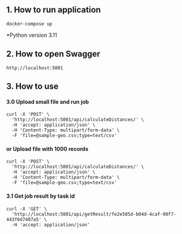 ## 1. How to run application 

```
docker-compose up
```
*Python version 3.11

## 2. How to open Swagger
```
http://localhost:5001
```
## 3. How to use

#### 3.0 Upload small file and run job
```
curl -X 'POST' \
  'http://localhost:5001/api/calculateDistances/' \
  -H 'accept: application/json' \
  -H 'Content-Type: multipart/form-data' \
  -F 'file=@sample-geo.csv;type=text/csv'
```
#### or Upload file with 1000 records
```
curl -X 'POST' \
  'http://localhost:5001/api/calculateDistances/' \
  -H 'accept: application/json' \
  -H 'Content-Type: multipart/form-data' \
  -F 'file=@sample-geo.csv;type=text/csv'
```




#### 3.1 Get job result by task id
```
curl -X 'GET' \
  'http://localhost:5001/api/getResult/fe2e505d-b04d-4caf-90f7-443f6d7407a5' \
  -H 'accept: application/json'
```
